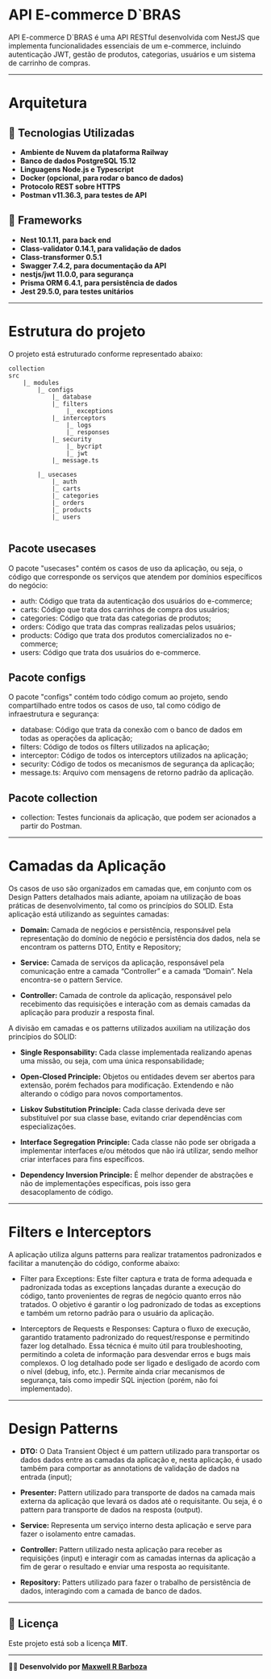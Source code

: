 # **API E-commerce D`BRAS**

API E-commerce D`BRAS é uma API RESTful desenvolvida com NestJS que implementa funcionalidades essenciais de um e-commerce, incluindo autenticação JWT, gestão de produtos, categorias, usuários e um sistema de carrinho de compras.

---

# **Arquitetura**

## 🚀 Tecnologias Utilizadas

- **Ambiente de Nuvem da plataforma Railway**
- **Banco de dados PostgreSQL 15.12**
- **Linguagens Node.js e Typescript**
- **Docker (opcional, para rodar o banco de dados)**
- **Protocolo REST sobre HTTPS**
- **Postman v11.36.3, para testes de API**

## 🚀 Frameworks

- **Nest 10.1.11, para back end**
- **Class-validator 0.14.1, para validação de dados**
- **Class-transformer 0.5.1**
- **Swagger 7.4.2, para documentação da API**
- **nestjs/jwt 11.0.0, para segurança**
- **Prisma ORM 6.4.1, para persistência de dados**
- **Jest 29.5.0, para testes unitários**

---

# **Estrutura do projeto**

O projeto está estruturado conforme representado abaixo:

```
collection
src
    |_ modules
        |_ configs
            |_ database
            |_ filters
                |_ exceptions
            |_ interceptors
                |_ logs
                |_ responses
            |_ security
                |_ bycript
                |_ jwt
            |_ message.ts

        |_ usecases
            |_ auth
            |_ carts
            |_ categories
            |_ orders
            |_ products
            |_ users


```

## Pacote usecases

O pacote "usecases" contém os casos de uso da aplicação, ou seja, o código que corresponde os serviços que atendem por domínios específicos do negócio:

- auth: Código que trata da autenticação dos usuários do e-commerce;
- carts: Código que trata dos carrinhos de compra dos usuários;
- categories: Código que trata das categorias de produtos;
- orders: Código que trata das compras realizadas pelos usuários;
- products: Código que trata dos produtos comercializados no e-commerce;
- users: Código que trata dos usuários do e-commerce.

## Pacote configs

O pacote "configs" contém todo código comum ao projeto, sendo compartilhado entre todos os casos de uso, tal como código de infraestrutura e segurança:

- database: Código que trata da conexão com o banco de dados em todas as operações da aplicação;
- filters: Código de todos os filters utilizados na aplicação;
- interceptor: Código de todos os interceptors utilizados na aplicação;
- security: Código de todos os mecanismos de segurança da aplicação;
- message.ts: Arquivo com mensagens de retorno padrão da aplicação.

## Pacote collection

- collection: Testes funcionais da aplicação, que podem ser acionados a partir do Postman.


---


# **Camadas da Aplicação**

Os casos de uso são organizados em camadas que, em conjunto com os Design Patters detalhados mais adiante, apoiam na utilização de boas práticas de desenvolvimento, tal como os princípios do SOLID. Esta aplicação está utilizando as seguintes camadas:

- **Domain:** Camada de negócios e persistência, responsável pela representação do domínio de negócio e persistência dos dados, nela se encontram os patterns DTO, Entity e Repository;

- **Service:** Camada de serviços da aplicação, responsável pela comunicação entre a camada “Controller” e a camada “Domain”. Nela encontra-se o pattern Service.

- **Controller:** Camada de controle da aplicação, responsável pelo recebimento das requisições e interação com as demais camadas da aplicação para produzir a resposta final.

A divisão em camadas e os patterns utilizados auxiliam na utilização dos princípios do SOLID:

- **Single Responsability:** Cada classe implementada realizando apenas uma missão, ou seja, com uma única responsabilidade;

- **Open-Closed Principle:** Objetos ou entidades devem ser abertos para extensão, porém fechados para modificação. Extendendo e não alterando o código para novos comportamentos.

- **Liskov Substitution Principle:** Cada classe derivada deve ser substituível por sua classe base, evitando criar dependências com especializações.

- **Interface Segregation Principle:** Cada classe não pode ser obrigada a implementar interfaces e/ou métodos que não irá utilizar, sendo melhor criar interfaces para fins específicos.

- **Dependency Inversion Principle:** É melhor depender de abstrações e não de implementações específicas, pois isso gera desacoplamento de código.

---

# **Filters e Interceptors**

A aplicação utiliza alguns patterns para realizar tratamentos padronizados e facilitar a manutenção do código, conforme abaixo:

- Filter para Exceptions: Este filter captura e trata de forma adequada e padronizada todas as exceptions lançadas durante a execução do código, tanto provenientes de regras de negócio quanto erros não tratados. O objetivo é garantir o log padronizado de todas as exceptions e também um retorno padrão para o usuário da aplicação.

- Interceptors de Requests e Responses: Captura o fluxo de execução, garantido tratamento padronizado do request/response e permitindo fazer log detalhado. Essa técnica é muito útil para troubleshooting, permitindo a coleta de informação para desvendar erros e bugs mais complexos. O log detalhado pode ser ligado e desligado de acordo com o nível (debug, info, etc.). Permite ainda criar mecanismos de segurança, tais como impedir SQL injection (porém, não foi implementado).

---

# **Design Patterns**

- **DTO:** O Data Transient Object é um pattern utilizado para transportar os dados dados entre as camadas da aplicação e, nesta aplicação, é usado também para comportar as annotations de validação de dados na entrada (input);
- **Presenter:** Pattern utilizado para transporte de dados na camada mais externa da aplicação que levará os dados até o requisitante. Ou seja, é o pattern para transporte de dados na resposta (output).

- **Service:** Representa um serviço interno desta aplicação e serve para fazer o isolamento entre camadas.

- **Controller:** Pattern utilizado nesta aplicação para receber as requisições (input) e interagir com as camadas internas da aplicação a fim de gerar o resultado e enviar uma resposta ao requisitante.

- **Repository:** Patters utilizado para fazer o trabalho de persistência de dados, interagindo com a camada de banco de dados.

---

## 📝 **Licença**

Este projeto está sob a licença **MIT**.

---

👨‍💻 **Desenvolvido por [Maxwell R Barboza](https://github.com/maxwelllbarboza)**
